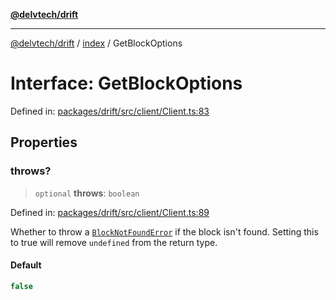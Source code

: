 [**@delvtech/drift**](../../README.md)

***

[@delvtech/drift](../../README.md) / [index](../README.md) / GetBlockOptions

# Interface: GetBlockOptions

Defined in: [packages/drift/src/client/Client.ts:83](https://github.com/delvtech/drift/blob/95370f81f9813e8d583ed884b0b07657be0d8f2c/packages/drift/src/client/Client.ts#L83)

## Properties

### throws?

> `optional` **throws**: `boolean`

Defined in: [packages/drift/src/client/Client.ts:89](https://github.com/delvtech/drift/blob/95370f81f9813e8d583ed884b0b07657be0d8f2c/packages/drift/src/client/Client.ts#L89)

Whether to throw a [`BlockNotFoundError`](../classes/BlockNotFoundError.md) if the block isn't found.
Setting this to true will remove `undefined` from the return type.

#### Default

```ts
false
```
